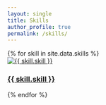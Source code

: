 ```yaml
---
layout: single
title: Skills
author_profile: true
permalink: /skills/
---
```


<div class="skills-grid">
  {% for skill in site.data.skills %}
  <div class="tile">
    <a href="{{ skill.url }}">
      <picture>
        <source srcset="{{ skill.icons.large }}" media="(min-width: 1200px)">
        <source srcset="{{ skill.icons.medium }}" media="(min-width: 768px)">
        <img src="{{ skill.icons.small }}" alt="{{ skill.skill }}">
      </picture>
      <h3>{{ skill.skill }}</h3>
    </a>
  </div>
  {% endfor %}
</div>

